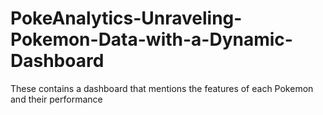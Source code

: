 # PokeAnalytics-Unraveling-Pokemon-Data-with-a-Dynamic-Dashboard

These contains a dashboard that mentions the features of each Pokemon and their performance 

